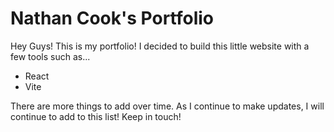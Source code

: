 # Nathan Cook's Portfolio

Hey Guys! This is my portfolio! I decided to build this little website with a few tools such as...

- React
- Vite

There are more things to add over time. As I continue to make updates, I will continue to add to this list! Keep in touch!
